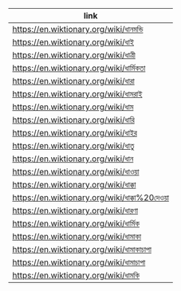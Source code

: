 |link|
|----|
|https://en.wiktionary.org/wiki/ধানমন্ডি|
|https://en.wiktionary.org/wiki/ধাই|
|https://en.wiktionary.org/wiki/ধাত্রী|
|https://en.wiktionary.org/wiki/ধার্মিকতা|
|https://en.wiktionary.org/wiki/ধারা|
|https://en.wiktionary.org/wiki/ধামরাই|
|https://en.wiktionary.org/wiki/ধাম|
|https://en.wiktionary.org/wiki/ধারি|
|https://en.wiktionary.org/wiki/ধাইর|
|https://en.wiktionary.org/wiki/ধাতু|
|https://en.wiktionary.org/wiki/ধান|
|https://en.wiktionary.org/wiki/ধাওয়া|
|https://en.wiktionary.org/wiki/ধাক্কা|
|https://en.wiktionary.org/wiki/ধাক্কা%20দেওয়া|
|https://en.wiktionary.org/wiki/ধারণা|
|https://en.wiktionary.org/wiki/ধার্মিক|
|https://en.wiktionary.org/wiki/ধামাকা|
|https://en.wiktionary.org/wiki/ধামাকাচাপা|
|https://en.wiktionary.org/wiki/ধামাচাপা|
|https://en.wiktionary.org/wiki/ধামকি|
